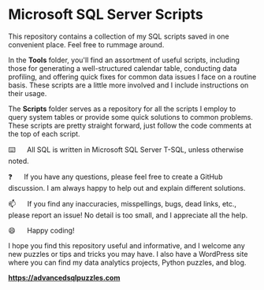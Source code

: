 # Microsoft SQL Server Scripts

This repository contains a collection of my SQL scripts saved in one convenient place.  Feel free to rummage around.  

In the **Tools** folder, you'll find an assortment of useful scripts, including those for generating a well-structured calendar table, conducting data profiling, and offering quick fixes for common data issues I face on a routine basis.  These scripts are a little more involved and I include instructions on their usage. 

The **Scripts** folder serves as a repository for all the scripts I employ to query system tables or provide some quick solutions to common problems.  These scripts are pretty straight forward, just follow the code comments at the top of each script.  

:keyboard:&nbsp;&nbsp;&nbsp;&nbsp;&nbsp;&nbsp;All SQL is written in Microsoft SQL Server T-SQL, unless otherwise noted.

:question:&nbsp;&nbsp;&nbsp;&nbsp;&nbsp;&nbsp;If you have any questions, please feel free to create a GitHub discussion. I am always happy to help out and explain different solutions.

:mailbox:&nbsp;&nbsp;&nbsp;&nbsp;&nbsp;&nbsp;If you find any inaccuracies, misspellings, bugs, dead links, etc., please report an issue! No detail is too small, and I appreciate all the help.

:smile:&nbsp;&nbsp;&nbsp;&nbsp;&nbsp;&nbsp;Happy coding!

I hope you find this repository useful and informative, and I welcome any new puzzles or tips and tricks you may have. I also have a WordPress site where you can find my data analytics projects, Python puzzles, and blog.    

**https://advancedsqlpuzzles.com**  
